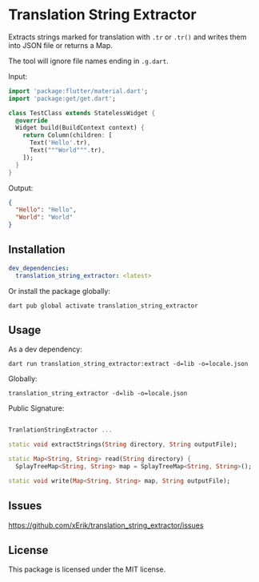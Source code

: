 # Translation String Extractor

Extracts strings marked for translation with `.tr` or `.tr()` and writes them into JSON file or returns a Map.

The tool will ignore file names ending in `.g.dart`.

Input: 

```dart
import 'package:flutter/material.dart';
import 'package:get/get.dart';

class TestClass extends StatelessWidget {
  @override
  Widget build(BuildContext context) {
    return Column(children: [
      Text('Hello'.tr),
      Text("""World""".tr),
    ]);
  }
}
```

Output:

```json
{
  "Hello": "Hello",
  "World": "World"
}
```


## Installation

```yaml
dev_dependencies:
  translation_string_extractor: <latest>
```

Or install the package globally:

```shell
dart pub global activate translation_string_extractor
```
## Usage

As a dev dependency:

```shell 
dart run translation_string_extractor:extract -d=lib -o=locale.json
```

Globally:

```shell
translation_string_extractor -d=lib -o=locale.json
```

Public Signature:

```dart

TranlationStringExtractor ...

static void extractStrings(String directory, String outputFile);

static Map<String, String> read(String directory) {
  SplayTreeMap<String, String> map = SplayTreeMap<String, String>();

static void write(Map<String, String> map, String outputFile);
```

## Issues

https://github.com/xErik/translation_string_extractor/issues

## License

This package is licensed under the MIT license.
